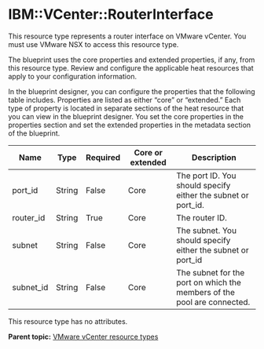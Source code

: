 # IBM::VCenter::RouterInterface

This resource type represents a router interface on VMware vCenter. You must use VMware NSX to access this resource type.

The blueprint uses the core properties and extended properties, if any, from this resource type. Review and configure the applicable heat resources that apply to your configuration information.

In the blueprint designer, you can configure the properties that the following table includes. Properties are listed as either “core” or “extended.” Each type of property is located in separate sections of the heat resource that you can view in the blueprint designer. You set the core properties in the properties section and set the extended properties in the metadata section of the blueprint.

|Name|Type|Required|Core or extended|Description|
|----|----|--------|----------------|-----------|
|port\_id|String|False|Core|The port ID. You should specify either the subnet or port\_id.|
|router\_id|String|True|Core|The router ID.|
|subnet|String|False|Core|The subnet. You should specify either the subnet or port\_id|
|subnet\_id|String|False|Core|The subnet for the port on which the members of the pool are connected.|

This resource type has no attributes.

**Parent topic:** [VMware vCenter resource types](../../com.edt.heat.reference.doc/topics/ref_heat_types_vc_ov.md)

